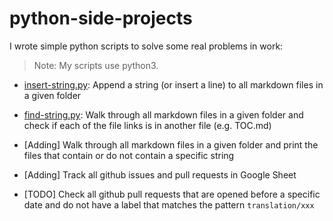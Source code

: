 # python-side-projects

I wrote simple python scripts to solve some real problems in work:

> Note: My scripts use python3.

- [insert-string.py](/insert-string.py): Append a string (or insert a line) to all markdown files in a given folder

- [find-string.py](/find-string.py): Walk through all markdown files in a given folder and check if each of the file links is in another file (e.g. TOC.md)

- [Adding] Walk through all markdown files in a given folder and print the files that contain or do not contain a specific string

- [Adding] Track all github issues and pull requests in Google Sheet

- [TODO] Check all github pull requests that are opened before a specific date and do not have a label that matches the pattern `translation/xxx`
